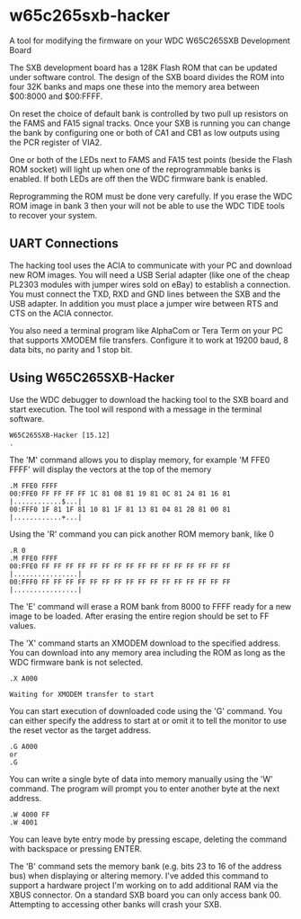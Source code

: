 # w65c265sxb-hacker
A tool for modifying the firmware on your WDC W65C265SXB Development Board

The SXB development board has a 128K Flash ROM that can be updated under
software control. The design of the SXB board divides the ROM into four 32K
banks and maps one these into the memory area between $00:8000 and $00:FFFF.

On reset the choice of default bank is controlled by two pull up resistors
on the FAMS and FA15 signal tracks. Once your SXB is running you can change
the bank by configuring one or both of CA1 and CB1 as low outputs using the
PCR register of VIA2.

One or both of the LEDs next to FAMS and FA15 test points (beside the Flash ROM
socket) will light up when one of the reprogrammable banks is enabled. If both
LEDs are off then the WDC firmware bank is enabled.

Reprogramming the ROM must be done very carefully. If you erase the WDC ROM
image in bank 3 then your will not be able to use the WDC TIDE tools to
recover your system.

## UART Connections

The hacking tool uses the ACIA to communicate with your PC and download new
ROM images. You will need a USB Serial adapter (like one of the cheap PL2303
modules with jumper wires sold on eBay) to establish a connection. You must
connect the TXD, RXD and GND lines between the SXB and the USB adapter. In
addition you must place a jumper wire between RTS and CTS on the ACIA
connector.

You also need a terminal program like AlphaCom or Tera Term on your PC that
supports XMODEM file transfers. Configure it to work at 19200 baud, 8 data
bits, no parity and 1 stop bit.

## Using W65C265SXB-Hacker

Use the WDC debugger to download the hacking tool to the SXB board and start
execution. The tool will respond with a message in the terminal software.

```
W65C265SXB-Hacker [15.12]
.
```
The 'M' command allows you to display memory, for example 'M FFE0 FFFF' will
display the vectors at the top of the memory
```
.M FFE0 FFFF
00:FFE0 FF FF FF FF 1C 81 08 81 19 81 0C 81 24 81 16 81 |............$...|
00:FFF0 1F 81 1F 81 10 81 1F 81 13 81 04 81 2B 81 00 81 |............+...|
```
Using the 'R' command you can pick another ROM memory bank, like 0
```
.R 0
.M FFE0 FFFF
00:FFE0 FF FF FF FF FF FF FF FF FF FF FF FF FF FF FF FF |................|
00:FFF0 FF FF FF FF FF FF FF FF FF FF FF FF FF FF FF FF |................|
```
The 'E' command will erase a ROM bank from 8000 to FFFF ready for a new
image to be loaded. After erasing the entire region should be set to FF
values.

The 'X' command starts an XMODEM download to the specified address. You can
download into any memory area including the ROM as long as the WDC firmware
bank is not selected.
```
.X A000

Waiting for XMODEM transfer to start
```
You can start execution of downloaded code using the 'G' command. You can
either specify the address to start at or omit it to tell the monitor to
use the reset vector as the target address.
```
.G A000
or
.G
```
You can write a single byte of data  into memory manually using the 'W' command.
The program will prompt you to enter another byte at the next address.
```
.W 4000 FF
.W 4001
```
You can leave byte entry mode by pressing escape, deleting the command with
backspace or pressing ENTER.

The 'B' command sets the memory bank (e.g. bits 23 to 16 of the address bus)
when displaying or altering memory. I've added this command to support a
hardware project I'm working on to add additional RAM via the XBUS connector.
On a standard SXB board you can only access bank 00. Attempting to accessing
other banks will crash your SXB.
